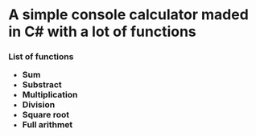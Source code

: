 <h1> A simple console calculator maded in C# with a lot of functions </h2>

<h3> List of functions
<ul>
<li>Sum</li>
<li>Substract </li>
<li>Multiplication</li>
<li>Division</li>
<li>Square root</li>
<li>Full arithmet </li>
</ul>

